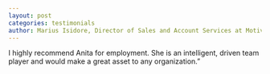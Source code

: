 ```yaml
---
layout: post
categories: testimonials
author: Marius Isidore, Director of Sales and Account Services at Motivate, Inc.
---
```


I highly recommend Anita for employment. She is an intelligent, driven team player and would make a great asset to any organization.” 